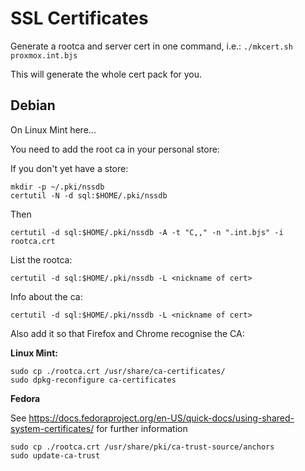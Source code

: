 # SSL Certificates

Generate a rootca and server cert in one command, i.e.: `./mkcert.sh proxmox.int.bjs`

This will generate the whole cert pack for you.

## Debian

On Linux Mint here...

You need to add the root ca in your personal store:

If you don't yet have a store:

```
mkdir -p ~/.pki/nssdb
certutil -N -d sql:$HOME/.pki/nssdb
```

Then

```
certutil -d sql:$HOME/.pki/nssdb -A -t "C,," -n ".int.bjs" -i rootca.crt
```

List the rootca:

```
certutil -d sql:$HOME/.pki/nssdb -L <nickname of cert>
```

Info about the ca:

```
certutil -d sql:$HOME/.pki/nssdb -L <nickname of cert>
```

Also add it so that Firefox and Chrome recognise the CA:

**Linux Mint:**

```
sudo cp ./rootca.crt /usr/share/ca-certificates/
sudo dpkg-reconfigure ca-certificates
```

**Fedora**

See https://docs.fedoraproject.org/en-US/quick-docs/using-shared-system-certificates/ for further information

```
sudo cp ./rootca.crt /usr/share/pki/ca-trust-source/anchors
sudo update-ca-trust
```
